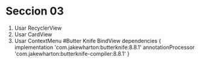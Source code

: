 # Seccion 03
1. Usar RecyclerView
2. Usar CardView
3. Usar ContextMenu
#Butter Knife BindView
dependencies {
  implementation 'com.jakewharton:butterknife:8.8.1'
  annotationProcessor 'com.jakewharton:butterknife-compiler:8.8.1'
}
